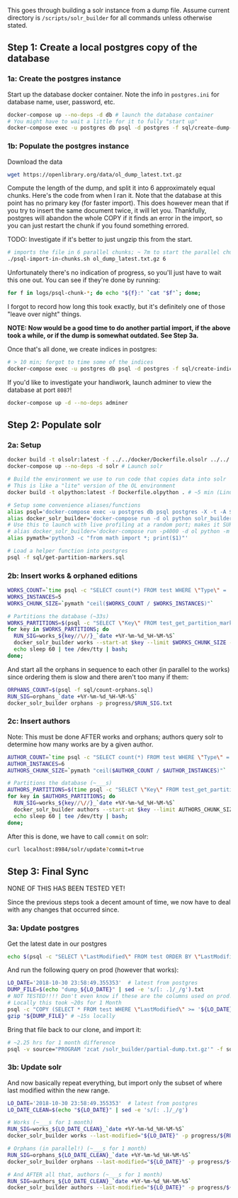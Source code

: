 This goes through building a solr instance from a dump file. Assume current directory is `/scripts/solr_builder` for all commands unless otherwise stated.

## Step 1: Create a local postgres copy of the database

### 1a: Create the postgres instance

Start up the database docker container. Note the info in `postgres.ini` for database name, user, password, etc.

```bash
docker-compose up --no-deps -d db # launch the database container
# You might have to wait a little for it to fully "start up"
docker-compose exec -u postgres db psql -d postgres -f sql/create-dump-table.sql # create the "test" table to store the dump
```

### 1b: Populate the postgres instance

Download the data
```bash
wget https://openlibrary.org/data/ol_dump_latest.txt.gz
```

Compute the length of the dump, and split it into 6 approximately equal chunks. Here's the code from when I ran it. Note that the database at this point has no primary key (for faster import). This does however mean that if you try to insert the same document twice, it will let you. Thankfully, postgres will abandon the whole COPY if it finds an error in the import, so you can just restart the chunk if you found something errored.

TODO: Investigate if it's better to just ungzip this from the start.

```bash
# imports the file in 6 parallel chunks; ~ 7m to start the parallel chunks
./psql-import-in-chunks.sh ol_dump_latest.txt.gz 6
```

Unfortunately there's no indication of progress, so you'll just have to wait this one out. You can see if they're done by running:

```bash
for f in logs/psql-chunk-*; do echo "${f}:" `cat "$f"`; done;
```

I forgot to record how long this took exactly, but it's definitely one of those "leave over night" things.

**NOTE: Now would be a good time to do another partial import, if the above took a while, or if the dump is somewhat outdated. See Step 3a.**

Once that's all done, we create indices in postgres:

```bash
# > 10 min; forgot to time some of the indices
docker-compose exec -u postgres db psql -d postgres -f sql/create-indices.sql
```

If you'd like to investigate your handiwork, launch adminer to view the database at port `8087`!

```bash
docker-compose up -d --no-deps adminer
```

## Step 2: Populate solr

### 2a: Setup

```bash
docker build -t olsolr:latest -f ../../docker/Dockerfile.olsolr ../../ # same as openlibrary
docker-compose up --no-deps -d solr # Launch solr

# Build the environment we use to run code that copies data into solr
# This is like a "lite" version of the OL environment
docker build -t olpython:latest -f Dockerfile.olpython . # ~5 min (Linux/Jan 2019)

# Setup some convenience aliases/functions
alias psql='docker-compose exec -u postgres db psql postgres -X -t -A $1'
alias docker_solr_builder='docker-compose run -d ol python solr_builder.py $1'
# Use this to launch with live profiling at a random port; makes it SUPER easy to check progress/bottlenecks
# alias docker_solr_builder='docker-compose run -p4000 -d ol python -m cprofilev -a 0.0.0.0 solr_builder.py $1'
alias pymath='python3 -c "from math import *; print($1)"'

# Load a helper function into postgres
psql -f sql/get-partition-markers.sql
```

### 2b: Insert works & orphaned editions

```bash
WORKS_COUNT=`time psql -c "SELECT count(*) FROM test WHERE \"Type\" = '/type/work'"` # ~25s
WORKS_INSTANCES=5
WORKS_CHUNK_SIZE=`pymath "ceil($WORKS_COUNT / $WORKS_INSTANCES)"`

# Partitions the database (~33s)
WORKS_PARTITIONS=$(psql -c "SELECT \"Key\" FROM test_get_partition_markers('/type/work', $WORKS_CHUNK_SIZE);")
for key in $WORKS_PARTITIONS; do
  RUN_SIG=works_${key//\//}_`date +%Y-%m-%d_%H-%M-%S`
  docker_solr_builder works --start-at $key --limit $WORKS_CHUNK_SIZE -p progress/$RUN_SIG.txt
  echo sleep 60 | tee /dev/tty | bash;
done;
```

And start all the orphans in sequence to each other (in parallel to the works) since ordering them is slow and there aren't too many if them:

```bash
ORPHANS_COUNT=$(psql -f sql/count-orphans.sql)
RUN_SIG=orphans_`date +%Y-%m-%d_%H-%M-%S`
docker_solr_builder orphans -p progress/$RUN_SIG.txt
```

### 2c: Insert authors

Note: This must be done AFTER works and orphans; authors query solr to determine how many works are by a given author.

```bash
AUTHOR_COUNT=`time psql -c "SELECT count(*) FROM test WHERE \"Type\" = '/type/author'"` # ~25s
AUTHOR_INSTANCES=6
AUTHORS_CHUNK_SIZE=`pymath "ceil($AUTHOR_COUNT / $AUTHOR_INSTANCES)"`

# Partitions the database (~___s)
AUTHORS_PARTITIONS=$(time psql -c "SELECT \"Key\" FROM test_get_partition_markers('/type/author', $AUTHORS_CHUNK_SIZE)")
for key in $AUTHORS_PARTITIONS; do
  RUN_SIG=works_${key//\//}_`date +%Y-%m-%d_%H-%M-%S`
  docker_solr_builder authors --start-at $key --limit AUTHORS_CHUNK_SIZE -p progress/$RUN_SIG.txt
  echo sleep 60 | tee /dev/tty | bash;
done;
```

After this is done, we have to call `commit` on solr:

```bash
curl localhost:8984/solr/update?commit=true
```

## Step 3: Final Sync

NONE OF THIS HAS BEEN TESTED YET!

Since the previous steps took a decent amount of time, we now have to deal with any changes that occurred since.

### 3a: Update postgres

Get the latest date in our postgres

```bash
echo $(psql -c "SELECT \"LastModified\" FROM test ORDER BY \"LastModified\" DESC LIMIT 1")
```

And run the following query on prod (however that works):

```bash
LO_DATE='2018-10-30 23:58:49.355353'  # latest from postgres
DUMP_FILE=$(echo "dump_${LO_DATE}" | sed -e 's/[: .]/_/g').txt
# NOT TESTED!!!! Don't even know if these are the columns used on prod!
# Locally this took ~20s for 1 Month
psql -c "COPY (SELECT * FROM test WHERE \"LastModified\" >= '${LO_DATE}') TO STDOUT" > $DUMP_FILE
gzip "${DUMP_FILE}" # ~15s locally
```

Bring that file back to our clone, and import it:

```bash
# ~2.25 hrs for 1 month difference
psql -v source="PROGRAM 'zcat /solr_builder/partial-dump.txt.gz'" -f sql/import-partial.sql
```

### 3b: Update solr 
And now basically repeat everything, but import only the subset of where last modified within the new range.

```bash
LO_DATE='2018-10-30 23:58:49.355353'  # latest from postgres
LO_DATE_CLEAN=$(echo "${LO_DATE}" | sed -e 's/[: .]/_/g')

# Works (~___s for 1 month)
RUN_SIG=works_${LO_DATE_CLEAN}_`date +%Y-%m-%d_%H-%M-%S`
docker_solr_builder works --last-modified="${LO_DATE}" -p progress/${RUN_SIG}.txt

# Orphans (in parallel!) (~___s for 1 month)
RUN_SIG=orphans_${LO_DATE_CLEAN}_`date +%Y-%m-%d_%H-%M-%S`
docker_solr_builder orphans --last-modified="${LO_DATE}" -p progress/${RUN_SIG}.txt

# And AFTER all that, authors (~___s for 1 month)
RUN_SIG=authors_${LO_DATE_CLEAN}_`date +%Y-%m-%d_%H-%M-%S`
docker_solr_builder authors --last-modified="${LO_DATE}" -p progress/${RUN_SIG}.txt
```

